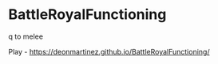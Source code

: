 # BattleRoyalFunctioning

q to melee

Play - https://deonmartinez.github.io/BattleRoyalFunctioning/
